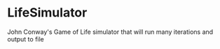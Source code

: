# LifeSimulator

John Conway's Game of Life simulator that will run many iterations and output to file